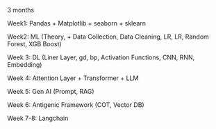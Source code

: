 
3 months


Week1: Pandas + Matplotlib + seaborn + sklearn

Week2: ML (Theory, + Data Collection, Data Cleaning, LR, LR,  Random Forest, XGB Boost)

Week 3: DL (Liner Layer, gd, bp, Activation Functions, CNN, RNN, Embedding)

Week 4: Attention Layer + Transformer + LLM

Week 5: Gen AI (Prompt, RAG)

Week 6: Antigenic Framework (COT, Vector DB)

Week 7-8: Langchain
